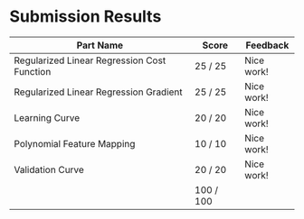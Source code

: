 # Submission Results

Part Name | Score | Feedback
-- | -- | --
Regularized Linear Regression Cost Function |  25 /  25 | Nice work!
Regularized Linear Regression Gradient |  25 /  25 | Nice work!
Learning Curve |  20 /  20 | Nice work!
Polynomial Feature Mapping |  10 /  10 | Nice work!
Validation Curve |  20 /  20 | Nice work!
|| 100 / 100 ||